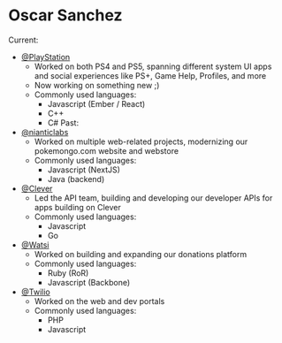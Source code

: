 # Oscar Sanchez


Current:
* [@PlayStation](https://twitter.com/playstation)
    * Worked on both PS4 and PS5, spanning different system UI apps and social experiences like PS+, Game Help, Profiles, and more
    * Now working on something new ;)
    * Commonly used languages:
        * Javascript (Ember / React)
        * C++
        * C#
Past:
* [@nianticlabs](https://github.com/nianticlabs)
    * Worked on multiple web-related projects, modernizing our pokemongo.com website and webstore
    * Commonly used languages:
        * Javascript (NextJS)
        * Java (backend)
* [@Clever](https://twitter.com/clever)
    * Led the API team, building and developing our developer APIs for apps building on Clever
    * Commonly used languages:
        * Javascript
        * Go
* [@Watsi](https://twitter.com/watsi)
    * Worked on building and expanding our donations platform
    * Commonly used languages:
        * Ruby (RoR)
        * Javascript (Backbone)
* [@Twilio](https://twitter.com/twilio)
    * Worked on the web and dev portals
    * Commonly used languages:
        * PHP
        * Javascript

